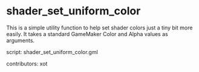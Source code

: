 shader_set_uniform_color
========================

This is a simple utility function to help set
shader colors just a tiny bit more easily. It
takes a standard GameMaker Color and Alpha
values as arguments.

script: shader_set_uniform_color.gml

contributors: xot
